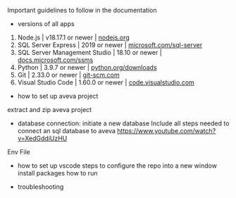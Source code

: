 Important guidelines to follow in the documentation

- versions of all apps

1. Node.js | v18.17.1 or newer | [nodejs.org](https://nodejs.org/) 
2. SQL Server Express | 2019 or newer | [microsoft.com/sql-server](https://www.microsoft.com/en-us/sql-server/sql-server-downloads) 
3. SQL Server Management Studio | 18.10 or newer | [docs.microsoft.com/ssms](https://docs.microsoft.com/en-us/sql/ssms/download-sql-server-management-studio-ssms) 
4. Python | 3.9.7 or newer | [python.org/downloads](https://www.python.org/downloads/)
5. Git | 2.33.0 or newer | [git-scm.com](https://git-scm.com/downloads) 
6. Visual Studio Code | 1.60.0 or newer | [code.visualstudio.com](https://code.visualstudio.com/) 

- how to set up aveva project

extract and zip aveva project

- database connection:
initiate a new database 
Include all steps needed to connect an sql database to aveva 
https://www.youtube.com/watch?v=XedGddiUzHU

Env File
- how to set up vscode
steps to configure the repo into a new window
install packages 
how to run 

- troubleshooting